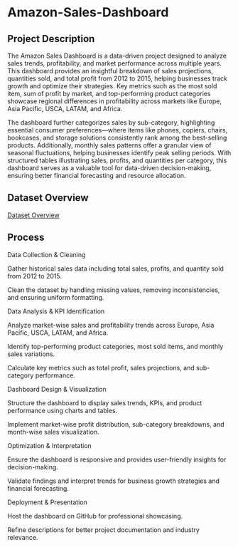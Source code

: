 # Amazon-Sales-Dashboard
## Project Description
The Amazon Sales Dashboard is a data-driven project designed to analyze sales trends, profitability, and market performance across multiple years. This dashboard provides an insightful breakdown of sales projections, quantities sold, and total profit from 2012 to 2015, helping businesses track growth and optimize their strategies. Key metrics such as the most sold item, sum of profit by market, and top-performing product categories showcase regional differences in profitability across markets like Europe, Asia Pacific, USCA, LATAM, and Africa.

The dashboard further categorizes sales by sub-category, highlighting essential consumer preferences—where items like phones, copiers, chairs, bookcases, and storage solutions consistently rank among the best-selling products. Additionally, monthly sales patterns offer a granular view of seasonal fluctuations, helping businesses identify peak selling periods. With structured tables illustrating sales, profits, and quantities per category, this dashboard serves as a valuable tool for data-driven decision-making, ensuring better financial forecasting and resource allocation.

## Dataset Overview
<a href = "https://github.com/omnavghire28/Amazon-Sales-Dashboard/blob/main/global_superstore.xlsx" > Dataset Overview </a>

## Process

Data Collection & Cleaning

Gather historical sales data including total sales, profits, and quantity sold from 2012 to 2015.

Clean the dataset by handling missing values, removing inconsistencies, and ensuring uniform formatting.

Data Analysis & KPI Identification

Analyze market-wise sales and profitability trends across Europe, Asia Pacific, USCA, LATAM, and Africa.

Identify top-performing product categories, most sold items, and monthly sales variations.

Calculate key metrics such as total profit, sales projections, and sub-category performance.

Dashboard Design & Visualization

Structure the dashboard to display sales trends, KPIs, and product performance using charts and tables.

Implement market-wise profit distribution, sub-category breakdowns, and month-wise sales visualization.

Optimization & Interpretation

Ensure the dashboard is responsive and provides user-friendly insights for decision-making.

Validate findings and interpret trends for business growth strategies and financial forecasting.

Deployment & Presentation

Host the dashboard on GitHub for professional showcasing.

Refine descriptions for better project documentation and industry relevance.
